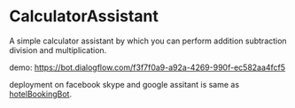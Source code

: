 # CalculatorAssistant

A simple calculator assistant by which you can perform addition subtraction division and multiplication.

demo: https://bot.dialogflow.com/f3f7f0a9-a92a-4269-990f-ec582aa4fcf5 

deployment on facebook skype and google assitant is same as [hotelBookingBot](https://github.com/soniaummehabiba/hotelBookingBot).

